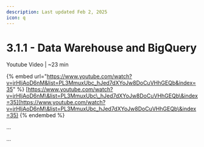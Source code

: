 ```yaml
---
description: Last updated Feb 2, 2025
icon: q
---
```


# 3.1.1 - Data Warehouse and BigQuery

Youtube Video | \~23 min

{% embed url="https://www.youtube.com/watch?v=jrHljAoD6nM&list=PL3MmuxUbc_hJed7dXYoJw8DoCuVHhGEQb&index=35" %}
[https://www.youtube.com/watch?v=jrHljAoD6nM\&list=PL3MmuxUbc\_hJed7dXYoJw8DoCuVHhGEQb\&index=35](https://www.youtube.com/watch?v=jrHljAoD6nM\&list=PL3MmuxUbc_hJed7dXYoJw8DoCuVHhGEQb\&index=35)
{% endembed %}

...

...
